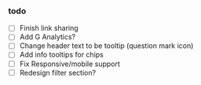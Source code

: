 ### todo

- [ ] Finish link sharing
- [ ] Add G Analytics?
- [ ] Change header text to be tooltip (question mark icon)
- [ ] Add info tooltips for chips
- [ ] Fix Responsive/mobile support
- [ ] Redesign filter section?
